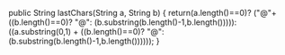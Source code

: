 public String lastChars(String a, String b) {
  return(a.length()==0)?
  ("@"+((b.length()==0)?
  "@":
  (b.substring(b.length()-1,b.length())))):
  ((a.substring(0,1) + ((b.length()==0)?
  "@":
  (b.substring(b.length()-1,b.length())))));
}

